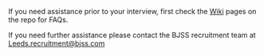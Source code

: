 If you need assistance prior to your interview, first check the [Wiki](https://github.com/bjss/bjss-careers-aws/wiki) pages on the repo for FAQs.

If you need further assistance please contact the BJSS recruitment team at Leeds.recruitment@bjss.com
